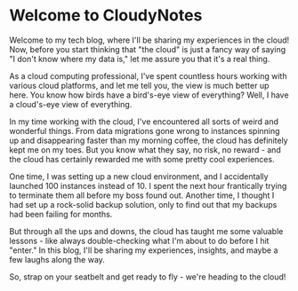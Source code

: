 # Welcome to CloudyNotes

Welcome to my tech blog, where I'll be sharing my experiences in the cloud! Now, before you start thinking that "the cloud" is just a fancy way of saying "I don't know where my data is," let me assure you that it's a real thing.

As a cloud computing professional, I've spent countless hours working with various cloud platforms, and let me tell you, the view is much better up here. You know how birds have a bird's-eye view of everything? Well, I have a cloud's-eye view of everything.

In my time working with the cloud, I've encountered all sorts of weird and wonderful things. From data migrations gone wrong to instances spinning up and disappearing faster than my morning coffee, the cloud has definitely kept me on my toes. But you know what they say, no risk, no reward - and the cloud has certainly rewarded me with some pretty cool experiences.

One time, I was setting up a new cloud environment, and I accidentally launched 100 instances instead of 10. I spent the next hour frantically trying to terminate them all before my boss found out. Another time, I thought I had set up a rock-solid backup solution, only to find out that my backups had been failing for months.

But through all the ups and downs, the cloud has taught me some valuable lessons - like always double-checking what I'm about to do before I hit "enter." In this blog, I'll be sharing my experiences, insights, and maybe a few laughs along the way.

So, strap on your seatbelt and get ready to fly - we're heading to the cloud!